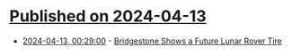 # [Published on 2024-04-13](index.md)

* [2024-04-13, 00:29:00](https://soylentnews.org/article.pl?sid=24/04/10/1745244&from=rss) - [Bridgestone Shows a Future Lunar Rover Tire](https://soylentnews.org/article.pl?sid=24/04/10/1745244&from=rss)
